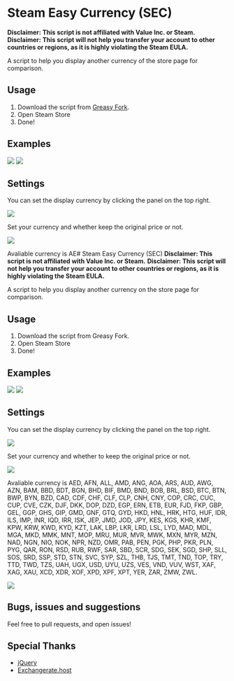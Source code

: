 # Steam Easy Currency (SEC)
**Disclaimer: This script is not affiliated with Value Inc. or Steam.**
**Disclaimer: This script will not help you transfer your account to other countries or regions, as it is highly violating the Steam EULA.**

A script to help you display another currency of the store page for comparison.

## Usage
1. Download the script from [Greasy Fork](https://greasyfork.org/zh-TW/scripts/474486-steam-easy-currency).
2. Open Steam Store
3. Done!

## Examples
![](https://raw.githubusercontent.com/Ostrichbeta/steam-easy-currency/main/img/Example1.png)
![](https://raw.githubusercontent.com/Ostrichbeta/steam-easy-currency/main/img/Example2.png)

## Settings
You can set the display currency by clicking the panel on the top right.

![](https://raw.githubusercontent.com/Ostrichbeta/steam-easy-currency/main/img/Change1.png)

Set your currency and whether keep the original price or not.

![](https://raw.githubusercontent.com/Ostrichbeta/steam-easy-currency/main/img/Change2.png)

Avaliable currency is AE# Steam Easy Currency (SEC)
**Disclaimer: This script is not affiliated with Value Inc. or Steam.**
**Disclaimer: This script will not help you transfer your account to other countries or regions, as it is highly violating the Steam EULA.**

A script to help you display another currency on the store page for comparison.

## Usage
1. Download the script from Greasy Fork.
2. Open Steam Store
3. Done!

## Examples
![](img/Example1.png)
![](img/Example2.png)

## Settings
You can set the display currency by clicking the panel on the top right.

![](img/Change1.png)

Set your currency and whether to keep the original price or not.

![](img/Change2.png)

Avaliable currency is AED, AFN, ALL, AMD, ANG, AOA, ARS, AUD, AWG, AZN, BAM, BBD, BDT, BGN, BHD, BIF, BMD, BND, BOB, BRL, BSD, BTC, BTN, BWP, BYN, BZD, CAD, CDF, CHF, CLF, CLP, CNH, CNY, COP, CRC, CUC, CUP, CVE, CZK, DJF, DKK, DOP, DZD, EGP, ERN, ETB, EUR, FJD, FKP, GBP, GEL, GGP, GHS, GIP, GMD, GNF, GTQ, GYD, HKD, HNL, HRK, HTG, HUF, IDR, ILS, IMP, INR, IQD, IRR, ISK, JEP, JMD, JOD, JPY, KES, KGS, KHR, KMF, KPW, KRW, KWD, KYD, KZT, LAK, LBP, LKR, LRD, LSL, LYD, MAD, MDL, MGA, MKD, MMK, MNT, MOP, MRU, MUR, MVR, MWK, MXN, MYR, MZN, NAD, NGN, NIO, NOK, NPR, NZD, OMR, PAB, PEN, PGK, PHP, PKR, PLN, PYG, QAR, RON, RSD, RUB, RWF, SAR, SBD, SCR, SDG, SEK, SGD, SHP, SLL, SOS, SRD, SSP, STD, STN, SVC, SYP, SZL, THB, TJS, TMT, TND, TOP, TRY, TTD, TWD, TZS, UAH, UGX, USD, UYU, UZS, VES, VND, VUV, WST, XAF, XAG, XAU, XCD, XDR, XOF, XPD, XPF, XPT, YER, ZAR, ZMW, ZWL.

![](https://raw.githubusercontent.com/Ostrichbeta/steam-easy-currency/main/img/Change3.png)

## Bugs, issues and suggestions
Feel free to pull requests, and open issues!

## Special Thanks
- [jQuery](https://jquery.com/)
- [Exchangerate.host](https://exchangerate.host/#/)